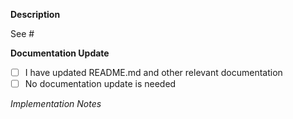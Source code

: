 <!-- IMPORTANT: Please do not create a PR without creating an issue first. -->
<!-- Fields in **bold** are REQUIRED, fields in *italics* are OPTIONAL. -->

**Description**
<!-- A description of how this PR addresses the feature/enhancement. -->

<!-- Add any related issues or pull requests -->
See #

**Documentation Update**

 - [ ] I have updated README.md and other relevant documentation
 - [ ] No documentation update is needed

*Implementation Notes*
<!-- Describe quirks, issues, provide external resources,  -->
<!-- Example: The exact commands you ran and their output, screenshots. -->
